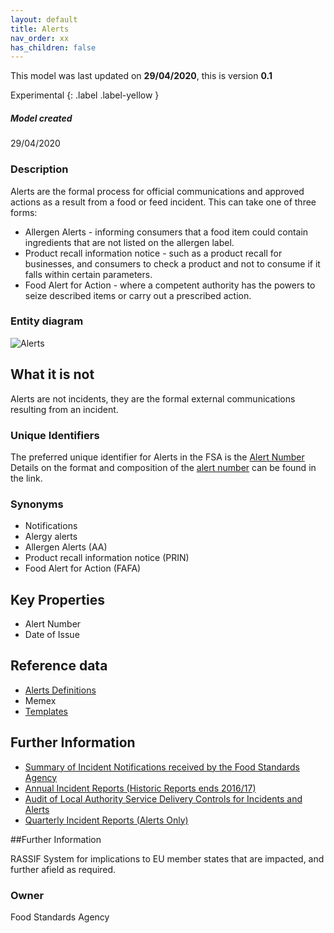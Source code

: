 ```yaml
---
layout: default
title: Alerts
nav_order: xx
has_children: false
---
```


This model was last updated on **29/04/2020**, this is version **0.1**

Experimental
{: .label .label-yellow }

##### Model created
29/04/2020

### Description
Alerts are the formal process for official communications and approved actions as a result from a food or feed incident.  This can take one of three forms:

*   Allergen Alerts - informing consumers that a food item could contain ingredients that are not listed on the allergen label.
*   Product recall information notice - such as a product recall for businesses, and consumers to check a product and not to consume if it falls within certain parameters.
*   Food Alert for Action - where a competent authority has the powers to seize described items or carry out a prescribed action.


### Entity diagram
![Alerts](/enterprise-data-models/entities/diagrams/Alert.png)

## What it is not
Alerts are not incidents, they are the formal external communications resulting from an incident.

### Unique Identifiers
The preferred unique identifier for Alerts in the FSA is the [Alert Number](/enterprise-data-models/patterns/alert.md)  Details on the format and composition of the [alert number](/enterprise-data-models/patterns/alert.md) can be found in the link.


### Synonyms
*   Notifications
*   Alergy alerts
*   Allergen Alerts (AA)
*   Product recall information notice (PRIN)
*   Food Alert for Action (FAFA)

## Key Properties
*   Alert Number
*   Date of Issue

## Reference data
*   [Alerts Definitions](https://data.food.gov.uk/codes/alerts/_def)
*   Memex
*   [Templates](https://foodgov.sharepoint.com/consumerprotection/Pages/Standard-Operating-Procedures-(SOP)-for-Incidents.aspx)

## Further Information
*   [Summary of Incident Notifications received by the Food Standards Agency](https://data.food.gov.uk/catalog/datasets/f0db1a56-1088-4199-9e42-ddcde2546237)
*   [Annual Incident Reports (Historic Reports ends 2016/17)](https://data.food.gov.uk/catalog/datasets/77647fe3-5c51-43a5-82ce-1fcaf64479c2)
*   [Audit of Local Authority Service Delivery Controls for Incidents and Alerts](https://data.food.gov.uk/catalog/datasets/a32956fb-6039-4c63-9c98-68a641e89cb6)
*   [Quarterly Incident Reports (Alerts Only)](https://data.food.gov.uk/catalog/datasets/168f0873-4c1c-4bcf-8033-03342ed236e9)


##Further Information

RASSIF System for implications to EU member states that are impacted, and further afield as required.  

### Owner
Food Standards Agency
